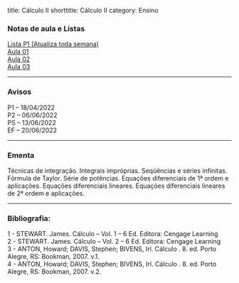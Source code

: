 title: Cálculo II
shorttitle: Cálculo II
category: Ensino

### Notas de aula e Listas

[Lista P1 (Atualiza toda semana)]({static}/arquivos/P1:Calculo_II.pdf)  
[Aula 01]({static}/arquivos/Aula_01_C.pdf)  
[Aula 02]({static}/arquivos/Aula_02_C.pdf)  
[Aula 03]({static}/arquivos/Aula_03_C.pdf) 

---

### Avisos

P1 – 18/04/2022  
P2 – 06/06/2022  
PS – 13/06/2022  
EF – 20/06/2022

---

### Ementa

Técnicas de integração. Integrais impróprias. Seqüências e séries infinitas. Fórmula
de Taylor. Série de potências. Equações diferenciais de 1ª ordem e aplicações. Equações
diferenciais lineares. Equações diferenciais lineares de 2ª ordem e aplicações.

---

### Bibliografia:
1 - STEWART. James. Cálculo – Vol. 1 – 6 Ed. Editora: Cengage Learning  
2 - STEWART. James. Cálculo – Vol. 2 – 6 Ed. Editora: Cengage Learning  
3 - ANTON, Howard; DAVIS, Stephen; BIVENS, Irl. Cálculo . 8. ed. Porto Alegre, RS: Bookman, 2007. v.1.  
4 - ANTON, Howard; DAVIS, Stephen; BIVENS, Irl. Cálculo . 8. ed. Porto Alegre, RS: Bookman, 2007. v.2.
